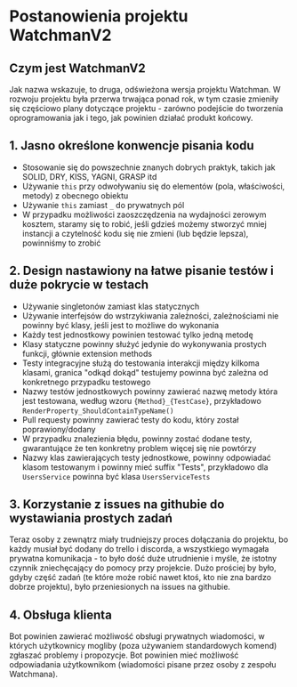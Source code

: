 # Postanowienia projektu WatchmanV2

## Czym jest WatchmanV2

Jak nazwa wskazuje, to druga, odświeżona wersja projektu Watchman. W rozwoju projektu była przerwa trwająca ponad rok, w tym czasie zmieniły się częściowo plany dotyczące projektu - zarówno podejście do tworzenia oprogramowania jak i tego, jak powinien działać produkt końcowy.

## 1. Jasno określone konwencje pisania kodu

- Stosowanie się do powszechnie znanych dobrych praktyk, takich jak SOLID, DRY, KISS, YAGNI, GRASP itd
- Używanie `this` przy odwoływaniu się do elementów (pola, właściwości, metody) z obecnego obiektu
- Używanie `this` zamiast `_` do prywatnych pól
- W przypadku możliwości zaoszczędzenia na wydajności zerowym kosztem, staramy się to robić, jeśli gdzieś możemy stworzyć mniej instancji a czytelność kodu się nie zmieni (lub będzie lepsza), powinniśmy to zrobić

## 2. Design nastawiony na łatwe pisanie testów i duże pokrycie w testach

- Używanie singletonów zamiast klas statycznych
- Używanie interfejsów do wstrzykiwania zależności, zależnościami nie powinny być klasy, jeśli jest to możliwe do wykonania
- Każdy test jednostkowy powinien testować tylko jedną metodę
- Klasy statyczne powinny służyć jedynie do wykonywania prostych funkcji, głównie extension methods
- Testy integracyjne służą do testowania interakcji między kilkoma klasami, granica "odkąd dokąd" testujemy powinna być zależna od konkretnego przypadku testowego
- Nazwy testów jednostkowych powinny zawierać nazwę metody która jest testowana, według wzoru `{Method}_{TestCase}`, przykładowo `RenderProperty_ShouldContainTypeName()`
- Pull requesty powinny zawierać testy do kodu, który został poprawiony/dodany
- W przypadku znalezienia błędu, powinny zostać dodane testy, gwarantujące że ten konkretny problem więcej się nie powtórzy
- Nazwy klas zawierających testy jednostkowe, powinny odpowiadać klasom testowanym i powinny mieć suffix "Tests", przykładowo dla `UsersService` powinna być klasa `UsersServiceTests`

## 3. Korzystanie z issues na githubie do wystawiania prostych zadań

Teraz osoby z zewnątrz miały trudniejszy proces dołączania do projektu, bo każdy musiał być dodany do trello i discorda, a wszystkiego wymagała prywatna komunikacja - to było dość duże utrudnienie i myśle, że istotny czynnik zniechęcający do pomocy przy projekcie. Dużo prościej by było, gdyby część zadań (te które może robić nawet ktoś, kto nie zna bardzo dobrze projektu), było przeniesionych na issues na githubie.

## 4. Obsługa klienta

Bot powinien zawierać możliwość obsługi prywatnych wiadomości, w których użytkownicy mogliby (poza używaniem standardowych komend) zgłaszać problemy i propozycje. Bot powinien mieć możliwość odpowiadania użytkownikom (wiadomości pisane przez osoby z zespołu Watchmana).
